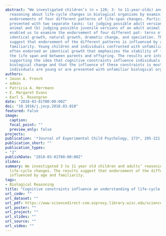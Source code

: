 ```yaml
---
abstract: "We investigated children’s (n = 120; 3- to 11-year-olds) and adults’ (n = 18)
  reasoning about life-cycle changes in biological organisms by examining their
  endorsements of four different patterns of life-span changes. Participants were
  presented with two separate tasks: (a) judging possible adult versions of a juvenile
  animal and (b) judging possible juvenile versions of an adult animal. The stimuli
  enabled us to examine the endorsement of four different pat- terns of change:
  identical growth, natural growth, dramatic change, and speciation. The results
  suggest that endorsement of the different patterns is influenced by age and
  familiarity. Young children and individuals confronted with unfamiliar organisms
  often endorsed an identical growth that emphasizes the stability of features over
  the life span and between parents and offspring. The results are interpreted as
  supporting the idea that cognitive constraints influence individuals’ reasoning about
  biological change and that the influence of these constraints is most notable when
  individuals are young or are presented with unfamiliar biological organisms."
authors:
- Jason A. French
- admin
- Patricia A. Herrmann
- E. Margaret Evans
- Karl S. Rosengren
date: "2018-03-01T00:00:00Z"
doi: "10.1016/j.jecp.2018.03.018"
featured: False
image:
  caption: 
  focal_point: ""
  preview_only: false
projects: 
publication: '*Journal of Experimental Child Psychology, 173*, 205-221'
publication_short: ""
publication_types:
- "2"
publishDate: "2018-03-01T00:00:00Z"
slides: 
summary: We investigated 3 to 11 year old children and adults’ reasoning about
  life-cycle changes. The results suggest that endorsement of the different patterns is
  influenced by age and familiarity.
tags:
- Biological Reasoning
title: "Cognitive constraints influence an understanding of life-cycle change"
url_code: ""
url_dataset: ""
url_pdf: https://www-sciencedirect-com.ezproxy.library.wisc.edu/science/article/pii/S0022096517305234
url_poster: ""
url_project: ""
url_slides: ""
url_source: ""
url_video: ""
---
```

